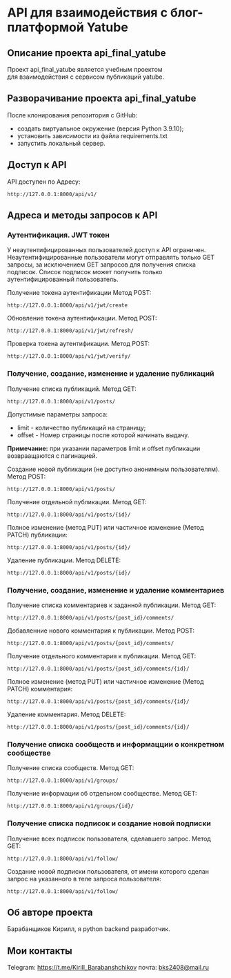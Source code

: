 # API для взаимодействия с блог-платформой Yatube

## Описание проекта api_final_yatube

Проект api_final_yatube является учебным проектом  
для взаимодействия с сервисом публикаций yatube.  

## Разворачивание проекта api_final_yatube

После клонирования репозитория с GitHub:

- создать виртуальное окружение (версия Python 3.9.10);
- установить зависимости из файла requirements.txt
- запустить локальный сервер.

## Доступ к API

API доступен по Адресу:  

    http://127.0.0.1:8000/api/v1/

## Адреса и методы запросов к API

### Аутентификация. JWT токен

У неаутентифицированных пользователей доступ к API ограничен.  
Неаутентифицированные пользователи могут отправлять только GET запросы, за исключением GET запросов
для получения списка подписок. Список подписок может получить
только аутентифицированный пользователь.  

Получение токена аутентификации Метод POST:  

    http://127.0.0.1:8000/api/v1/jwt/create

Обновление токена аутентификации. Метод POST:  

    http://127.0.0.1:8000/api/v1/jwt/refresh/

Проверка токена аутентификации. Метод POST:  

    http://127.0.0.1:8000/api/v1/jwt/verify/

### Получение, создание, изменение и удаление публикаций

Получение списка публикаций. Метод GET:  

    http://127.0.0.1:8000/api/v1/posts/

Допустимые параметры запроса:

- limit - количество публикаций на страницу;
- offset - Номер страницы после которой начинать выдачу.

**Примечание:** при указании параметров limit и offset
публикации возвраащаются с пагинацией.  

Создание новой публикации (не доступно анонимным пользователям). Метод POST:  

    http://127.0.0.1:8000/api/v1/posts/

Получение отдельной публикации. Метод GET:  

    http://127.0.0.1:8000/api/v1/posts/{id}/

Полное изменение (метод PUT) или частичное изменение (Метод PATCH) публикации:  

    http://127.0.0.1:8000/api/v1/posts/{id}/

Удаление публикации. Метод DELETE:  

    http://127.0.0.1:8000/api/v1/posts/{id}/

### Получение, создание, изменение и удаление комментариев

Получение списка комментариев к заданной публикации. Метод GET:  

    http://127.0.0.1:8000/api/v1/posts/{post_id}/comments/

Добавленние нового комментария к публикации. Метод POST:  

    http://127.0.0.1:8000/api/v1/posts/{post_id}/comments/

Получение отдельного комментария к публикации. Метод GET:  

    http://127.0.0.1:8000/api/v1/posts/{post_id}/comments/{id}/

Полное изменение (метод PUT) или частичное изменение (Метод PATCH) комментария:

    http://127.0.0.1:8000/api/v1/posts/{post_id}/comments/{id}/

Удаление комментария. Метод DELETE:  

    http://127.0.0.1:8000/api/v1/posts/{post_id}/comments/{id}/

### Получение списка сообществ и информацции о конкретном сообществе

Получение списка сообществ. Метод GET:  

    http://127.0.0.1:8000/api/v1/groups/

Получение информации об отдельном сообществе. Метод GET:  

    http://127.0.0.1:8000/api/v1/groups/{id}/

### Получение списка подписок и создание новой подписки

Получение всех подписок пользователя, сделавшего запрос. Метод GET:  

    http://127.0.0.1:8000/api/v1/follow/

Создание новой подписки пользователя, от имени которого
сделан запрос на указанного в теле запроса пользователя:  

    http://127.0.0.1:8000/api/v1/follow/


## Об авторе проекта
Барабанщиков Кирилл, я python backend разработчик.

## Мои контакты
Telegram: https://t.me/Kirill_Barabanshchikov
почта: bks2408@mail.ru
